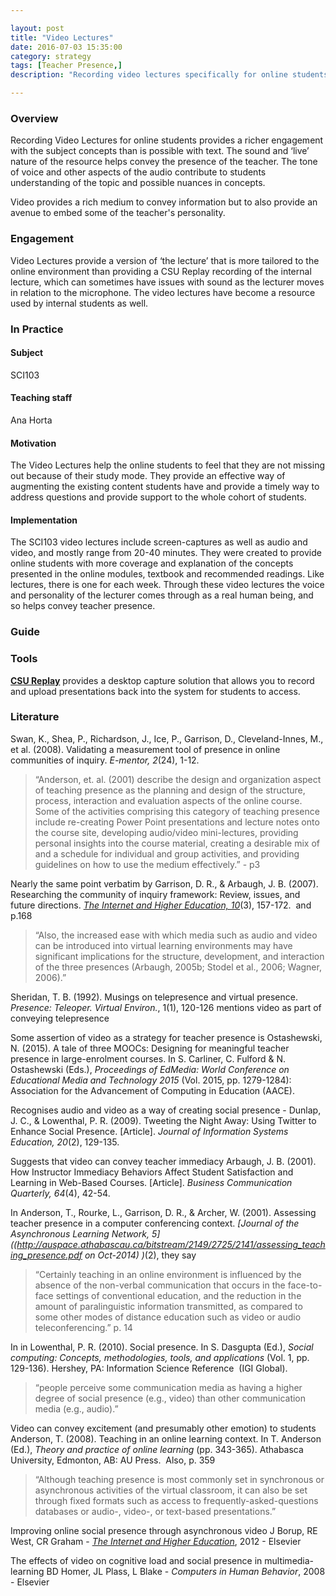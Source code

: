 ```yaml
---

layout: post
title: "Video Lectures"
date: 2016-07-03 15:35:00
category: strategy
tags: [Teacher Presence,] 
description: "Recording video lectures specifically for online students"

---
```


### Overview

Recording Video Lectures for online students provides a richer engagement with the subject concepts than is possible with text. The sound and  ‘live’ nature of the resource helps convey the presence of the teacher. The tone of voice and other aspects of the audio contribute to students understanding of the topic and possible nuances in concepts. 

Video provides a rich medium to convey information but to also provide an avenue to embed some of the teacher's personality. 

### Engagement

Video Lectures provide a version of ‘the lecture’ that is more tailored to the online environment than providing a CSU Replay recording of the internal lecture, which can sometimes have issues with sound as the lecturer moves in relation to the microphone. The video lectures have become a resource used by internal students as well. 

### In Practice

#### Subject
SCI103

#### Teaching staff 
Ana Horta 

#### Motivation

The Video Lectures help the online students to feel that they are not missing out because of their study mode. They provide an effective way of augmenting the existing content students have and provide a timely way to address questions and provide support to the whole cohort of students. 

#### Implementation

The SCI103 video lectures include screen-captures as well as audio and video, and mostly range from 20-40 minutes. They were created to provide online  students with more coverage and explanation of the concepts presented in the online modules, textbook and recommended readings. Like lectures, there is one for each week. Through these video lectures the voice and personality of the lecturer comes through as a real human being, and so helps convey teacher presence. 

### Guide

### Tools

**[CSU Replay](https://www.csu.edu.au/division/dit/staff/training/self-help/teaching-technology-and-support)** provides a desktop capture solution that allows you to record and upload presentations back into the system for students to access. 

### Literature

Swan, K., Shea, P., Richardson, J., Ice, P., Garrison, D., Cleveland-Innes, M., et al. (2008). Validating a measurement tool of presence in online communities of inquiry. *E-mentor, 2*(24), 1-12. 

> “Anderson, et. al. (2001) describe the design and organization aspect of teaching presence as the planning and design of the structure, process, interaction and evaluation aspects of the online course. Some of the activities comprising this category of teaching presence include re-creating Power Point presentations and lecture notes onto the course site, developing audio/video mini-lectures, providing personal insights into the course material, creating a desirable mix of and a schedule for individual and group activities, and providing guidelines on how to use the medium effectively.” - p3
 
Nearly the same point verbatim by Garrison, D. R., & Arbaugh, J. B. (2007). Researching the community of inquiry framework: Review, issues, and future directions. *[The Internet and Higher Education, 10](http://dx.doi.org/10.1016/j.iheduc.2007.04.001)*(3), 157-172.  and  p.168 

>“Also, the increased ease with which media such as audio and video can be introduced into virtual learning environments may have significant implications for the structure, development, and interaction of the three presences (Arbaugh, 2005b; Stodel et al., 2006; Wagner, 2006).”

Sheridan, T. B. (1992). Musings on telepresence and virtual presence. *Presence: Teleoper. Virtual Environ.*, 1(1), 120-126 mentions video as part of conveying telepresence

Some assertion of video as a strategy for teacher presence is Ostashewski, N. (2015). A tale of three MOOCs: Designing for meaningful teacher presence in large-enrolment courses. In S. Carliner, C. Fulford & N. Ostashewski (Eds.), *Proceedings of EdMedia: World Conference on Educational Media and Technology 2015* (Vol. 2015, pp. 1279-1284): Association for the Advancement of Computing in Education (AACE).

Recognises audio and video as a way of creating social presence - Dunlap, J. C., & Lowenthal, P. R. (2009). Tweeting the Night Away: Using Twitter to Enhance Social Presence. [Article]. *Journal of Information Systems Education, 20*(2), 129-135. 

Suggests that video can convey teacher immediacy Arbaugh, J. B. (2001). How Instructor Immediacy Behaviors Affect Student Satisfaction and Learning in Web-Based Courses. [Article]. *Business Communication Quarterly, 64*(4), 42-54.

In Anderson, T., Rourke, L., Garrison, D. R., & Archer, W. (2001). Assessing teacher presence in a computer conferencing context. *[Journal of the Asynchronous Learning Network, 5]((http://auspace.athabascau.ca/bitstream/2149/2725/2141/assessing_teaching_presence.pdf on Oct-2014) )*(2), they say

>“Certainly teaching in an online environment is influenced by the absence of the non-verbal communication that occurs in the face-to-face settings of conventional education, and the reduction in the amount of paralinguistic information transmitted, as compared to some other modes of distance education such as video or audio teleconferencing.” p. 14 

In in Lowenthal, P. R. (2010). Social presence. In S. Dasgupta (Ed.), *Social computing: Concepts, methodologies, tools, and applications* (Vol. 1, pp. 129-136). Hershey, PA: Information Science Reference  (IGI Global).

>“people perceive some communication media as having a higher degree of social presence (e.g., video) than other communication media (e.g., audio).” 

Video can convey excitement (and presumably other emotion) to students Anderson, T. (2008). Teaching in an online learning context. In T. Anderson (Ed.), *Theory and practice of online learning* (pp. 343-365). Athabasca University, Edmonton, AB: AU Press.  Also, p. 359 

>“Although teaching presence is most commonly set in synchronous or asynchronous activities of the virtual classroom, it can also be set through fixed formats such as access to frequently-asked-questions databases or audio-, video-, or text-based presentations.”

Improving online social presence through asynchronous video J Borup, RE West, CR Graham - *[The Internet and Higher Education](http://www.sciencedirect.com/science/article/pii/S109675161100073X)*, 2012 - Elsevier

The effects of video on cognitive load and social presence in multimedia-learning BD Homer, JL Plass, L Blake - *Computers in Human Behavior*, 2008 - Elsevier


